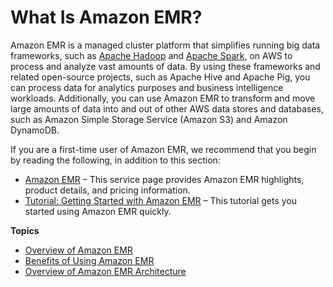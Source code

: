 # What Is Amazon EMR?<a name="emr-what-is-emr"></a>

 Amazon EMR is a managed cluster platform that simplifies running big data frameworks, such as [Apache Hadoop](https://aws.amazon.com/elasticmapreduce/details/hadoop) and [Apache Spark](https://aws.amazon.com/elasticmapreduce/details/spark), on AWS to process and analyze vast amounts of data\. By using these frameworks and related open\-source projects, such as Apache Hive and Apache Pig, you can process data for analytics purposes and business intelligence workloads\. Additionally, you can use Amazon EMR to transform and move large amounts of data into and out of other AWS data stores and databases, such as Amazon Simple Storage Service \(Amazon S3\) and Amazon DynamoDB\. 

If you are a first\-time user of Amazon EMR, we recommend that you begin by reading the following, in addition to this section:
+ [Amazon EMR](https://aws.amazon.com/elasticmapreduce/) – This service page provides Amazon EMR highlights, product details, and pricing information\.
+ [Tutorial: Getting Started with Amazon EMR](emr-gs.md) – This tutorial gets you started using Amazon EMR quickly\.

**Topics**
+ [Overview of Amazon EMR](emr-overview.md)
+ [Benefits of Using Amazon EMR](emr-overview-benefits.md)
+ [Overview of Amazon EMR Architecture](emr-overview-arch.md)